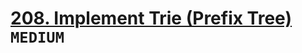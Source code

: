 # [208. Implement Trie (Prefix Tree)](https://leetcode.com/problems/implement-trie-prefix-tree/description/) `MEDIUM`
